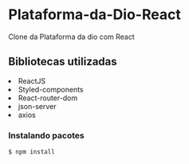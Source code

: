 # Plataforma-da-Dio-React
Clone da Plataforma da dio com React

<h2>Bibliotecas utilizadas</h2>
<li>ReactJS
<li>Styled-components
<li>React-router-dom
<li>json-server
<li>axios


  <h3>Instalando pacotes </h3>

`$ npm install` 
